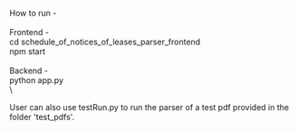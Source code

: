 How to run -\
\
Frontend -\
cd schedule_of_notices_of_leases_parser_frontend\
npm start\
\
Backend -\
python app.py\
\


User can also use testRun.py to run the parser of a test pdf provided in the folder 'test_pdfs'.
